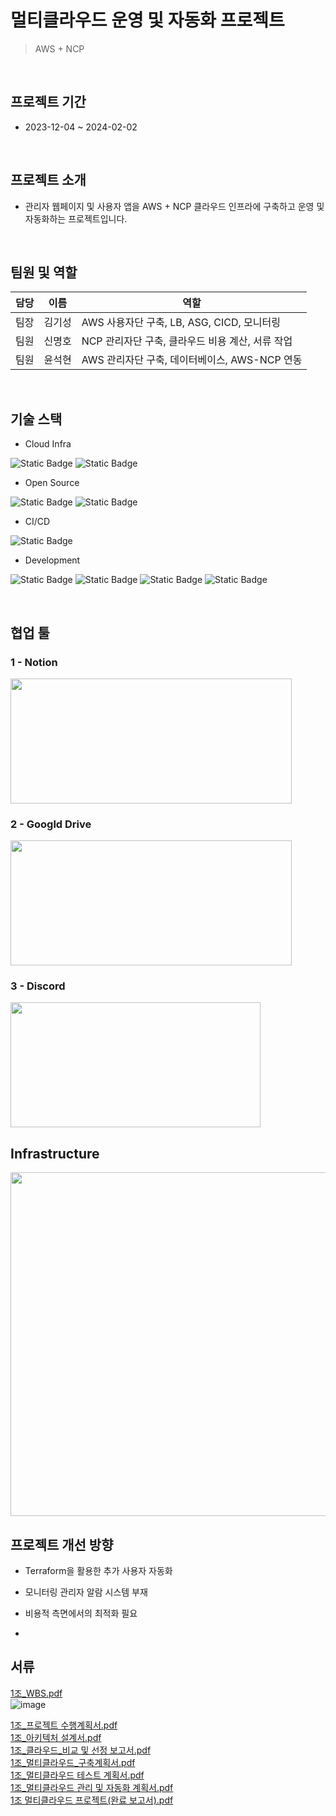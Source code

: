 # 멀티클라우드 운영 및 자동화 프로젝트
> AWS + NCP

<br>

## 프로젝트 기간
- 2023-12-04 ~ 2024-02-02

<br>

## 프로젝트 소개
- 관리자 웹페이지 및 사용자 앱을 AWS + NCP 클라우드 인프라에 구축하고 운영 및 자동화하는 프로젝트입니다.

<br>

## 팀원 및 역할 
|담당|이름|역할|
|---|---|---|
|팀장|김기성|AWS 사용자단 구축, LB, ASG, CICD, 모니터링|
|팀원|신명호|NCP 관리자단 구축, 클라우드 비용 계산, 서류 작업|
|팀원|윤석현|AWS 관리자단 구축, 데이터베이스, AWS-NCP 연동|

<br>

## 기술 스택
- Cloud Infra

![Static Badge](https://img.shields.io/badge/AWS-232F3E?logo=amazonaws&logoColor=FFFFFF) ![Static Badge](https://img.shields.io/badge/NCP-03C75A)

- Open Source

![Static Badge](https://img.shields.io/badge/Prometheus-E6522C?logo=Prometheus&logoColor=FFFFFF) ![Static Badge](https://img.shields.io/badge/Grafana-F46800?logo=Grafana&logoColor=FFFFFF)

- CI/CD

![Static Badge](https://img.shields.io/badge/GitHub_Actions-2088FF?logo=GitHubActions&logoColor=FFFFFF)

- Development

![Static Badge](https://img.shields.io/badge/React-000000?logo=React&logoColor=61DAFB)  ![Static Badge](https://img.shields.io/badge/Flask-000000?logo=Flask) ![Static Badge](https://img.shields.io/badge/React_Native-000000?logo=React&logoColor=61DAFB) ![Static Badge](https://img.shields.io/badge/Expo-000020?logo=Expo&logoColor=FFFFFF) 

<br>

## 협업 툴
### 1 - Notion
<img src="https://github.com/kksung/ssg_CloudDunk/assets/110016279/93c29574-c7a0-4fe5-af5f-e3d260678b0a" width=450 height=200>

### 2 - Googld Drive
<img src="https://github.com/kksung/ssg_CloudDunk/assets/110016279/7e0b1602-5ff4-427c-a162-d87f43e183cf" width=450 height=200>

### 3 - Discord
<img src="https://github.com/kksung/ssg_CloudDunk/assets/110016279/744cf2da-6c75-4f79-822a-568a75be6bd7" width=400 height=200>

## Infrastructure
<img src="https://github.com/kksung/ssg_CloudDunk/assets/110016279/4c53d03d-df29-412a-bc19-43e4090d36c0" width=870 height=550>

## 프로젝트 개선 방향
- Terraform을 활용한 추가 사용자 자동화
- 모니터링 관리자 알람 시스템 부재
- 비용적 측면에서의 최적화 필요

- 
## 서류

<div align="left">  

[1조_WBS.pdf](https://drive.google.com/open?id=1VffmMNIXM5STCy8q1v-S4pAu0HKjZ3qX&usp=drive_copy)<br>
![image](https://github.com/Miogun/ssg_CloudDunk/assets/75124706/519172d5-7c3c-47c0-a6af-90a1743b8b4b)

[1조_프로젝트 수행계획서.pdf](https://drive.google.com/open?id=1W3-gidlkp1yClZnAHhWM28P1BqccEULt&usp=drive_copy)<br>
[1조_아키텍처 설계서.pdf](https://drive.google.com/open?id=1f3WN_dD_9BPJsFlrsilxHsta8rOqzODI&usp=drive_copy)<br>
[1조_클라우드_비교 및 선정 보고서.pdf](https://drive.google.com/open?id=1-mn5Aem1RCmP8dIP99lMn4CebJeGENLQ&usp=drive_copy)<br>
[1조_멀티클라우드_구축계획서.pdf](https://drive.google.com/open?id=1oZvUtKjzz0QU4CWzB3DV55diqlx7yjBA&usp=drive_copy)<br>
[1조_멀티클라우드 테스트 계획서.pdf](https://drive.google.com/open?id=1uTipowWZLXa_MNTm7P64HER0zwnHssFX&usp=drive_copy)<br>
[1조_멀티클라우드 관리 및 자동화 계획서.pdf](https://drive.google.com/open?id=15fgq8o7PYZo1umDcicmj6sLmq47pcweZ&usp=drive_copy)<br>
[1조 멀티클라우드 프로젝트(완료 보고서).pdf](https://drive.google.com/open?id=171m_pIuWOgwfBLv7MUG4I0n-5o-0KGTX&usp=drive_copy)<br>

</div>
